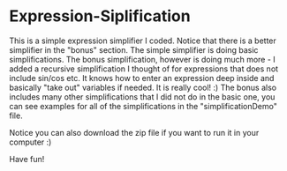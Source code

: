 # Expression-Siplification
This is a simple expression simplifier I coded.
Notice that there is a better simplifier in the "bonus" section.
The simple simplifier is doing basic simplifications. The bonus simplification, however
is doing much more - I added a recursive simplification I thought of for expressions
that does not include sin/cos etc. It knows how to enter an expression deep inside and
basically "take out" variables if needed. It is really cool! :)
The bonus also includes many other simplifications that I did not do in the basic one,
you can see examples for all of the simplifications in the "simplificationDemo" file.

Notice you can also download the zip file if you want to run it in your computer :)

Have fun!
